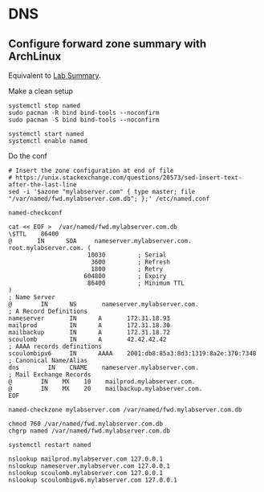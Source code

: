 # DNS 

## Configure forward zone summary with ArchLinux

Equivalent to [Lab Summary](p2-1-summary-configure-forward-zone.md).

Make a clean setup

<!--
Unlike lab setup we need to install and enable named 
Setup was done in [dns cache section](./p1-1-dns-cache.md).
Note  yum install -y bind bind-utils and here it is bind-tools,
In ubuntu it is:
 sudo apt-get install bind9
 sudo apt-get install bind9-utils
-->
````
systemctl stop named
sudo pacman -R bind bind-tools --noconfirm
sudo pacman -S bind bind-tools --noconfirm

systemctl start named
systemctl enable named
````

Do the  conf


<!--
Unlike lab setup we insert at end of file and not the include
-->

````
# Insert the zone configuration at end of file
# https://unix.stackexchange.com/questions/20573/sed-insert-text-after-the-last-line
sed -i '$azone "mylabserver.com" { type master; file "/var/named/fwd.mylabserver.com.db"; };' /etc/named.conf

named-checkconf

cat << EOF >  /var/named/fwd.mylabserver.com.db
\$TTL    86400
@       IN      SOA     nameserver.mylabserver.com. root.mylabserver.com. (
                      10030         ; Serial
                       3600         ; Refresh
                       1800         ; Retry
                     604800         ; Expiry
                      86400         ; Minimum TTL
)
; Name Server
@        IN      NS       nameserver.mylabserver.com.
; A Record Definitions
nameserver       IN      A       172.31.18.93
mailprod         IN      A       172.31.18.30
mailbackup       IN      A       172.31.18.72
scoulomb         IN      A       42.42.42.42
; AAAA records definitions
scoulombipv6     IN      AAAA    2001:db8:85a3:8d3:1319:8a2e:370:7348
; Canonical Name/Alias
dns        IN    CNAME    nameserver.mylabserver.com.
; Mail Exchange Records
@        IN    MX    10    mailprod.mylabserver.com.
@        IN    MX    20    mailbackup.mylabserver.com.
EOF

named-checkzone mylabserver.com /var/named/fwd.mylabserver.com.db

chmod 760 /var/named/fwd.mylabserver.com.db
chgrp named /var/named/fwd.mylabserver.com.db

systemctl restart named

nslookup mailprod.mylabserver.com 127.0.0.1
nslookup nameserver.mylabserver.com 127.0.0.1
nslookup scoulomb.mylabserver.com 127.0.0.1
nslookup scoulombipv6.mylabserver.com 127.0.0.1
````

<!--
Unlike the lab setup targeted DNS is 127.0.0.1 and not localhost
-->